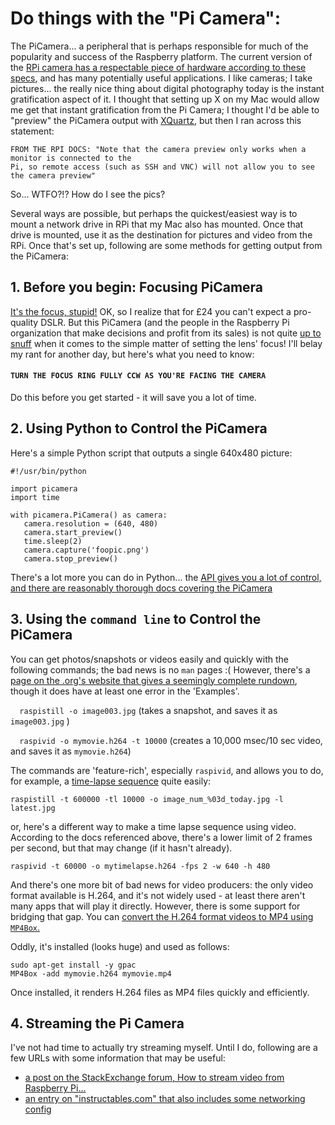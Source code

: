 # Do things with the "Pi Camera":

The PiCamera... a peripheral that is perhaps responsible for much of the popularity and success of the Raspberry platform. The current version of the [RPi camera has a respectable piece of hardware according to these specs](https://www.raspberrypi.org/documentation/hardware/camera/README.md), and has many potentially useful applications. I like cameras; I take pictures... the really nice thing about digital photography today is the instant gratification aspect of it.  I thought that setting up X on my Mac would allow me get that instant gratification from the Pi Camera; I thought I'd be able to "preview" the PiCamera output with [XQuartz](https://www.xquartz.org/), but then I ran across this statement: 

    FROM THE RPI DOCS: "Note that the camera preview only works when a monitor is connected to the 
    Pi, so remote access (such as SSH and VNC) will not allow you to see the camera preview"

So... WTFO?!?  How do I see the pics?

Several ways are possible, but perhaps the quickest/easiest way is to mount a network drive in RPi that my Mac also has mounted. Once that drive is mounted, use it as the destination for pictures and video from the RPi. Once that's set up, following are some methods for getting output from the PiCamera: 


## 1. Before you begin: Focusing PiCamera

[It's the focus, stupid!](https://en.wikipedia.org/wiki/It%27s_the_economy,_stupid) OK, so I realize that for £24 you can't expect a pro-quality DSLR. But this PiCamera (and the people in the Raspberry Pi organization that make decisions and profit from its sales) is not quite [up to snuff](https://dictionary.cambridge.org/dictionary/english/up-to-snuff) when it comes to the simple matter of setting the lens' focus! I'll belay my rant for another day, but here's what you need to know: 
#### `TURN THE FOCUS RING FULLY CCW AS YOU'RE FACING THE CAMERA` 

Do this before you get started - it will save you a lot of time.

## 2. Using Python to Control the PiCamera

   Here's a simple Python script that outputs a single 640x480 picture: 
   
    #!/usr/bin/python

    import picamera
    import time

    with picamera.PiCamera() as camera:
	   camera.resolution = (640, 480)
	   camera.start_preview()
	   time.sleep(2)
	   camera.capture('foopic.png')
	   camera.stop_preview()

There's a lot more you can do in Python... the [API gives you a lot of control, and there are reasonably thorough docs covering the PiCamera](http://picamera.readthedocs.io/en/release-1.0/quickstart.html)

## 3. Using the `command line` to Control the PiCamera

You can get photos/snapshots or videos easily and quickly with the following commands; the bad news is no `man` pages :(  However, there's a [page on the .org's website that gives a seemingly complete rundown](https://www.raspberrypi.org/documentation/raspbian/applications/camera.md), though it does have at least one error in the 'Examples'. 

`  raspistill -o image003.jpg`  (takes a snapshot, and saves it as `image003.jpg` ) 

`  raspivid -o mymovie.h264 -t 10000`   (creates a 10,000 msec/10 sec video, and saves it as `mymovie.h264`) 

The commands are 'feature-rich', especially `raspivid`, and allows you to do, for example, a [time-lapse sequence](https://en.wikipedia.org/wiki/Time-lapse_photography) quite easily: 

    raspistill -t 600000 -tl 10000 -o image_num_%03d_today.jpg -l latest.jpg 
    
or, here's a different way to make a time lapse sequence using video. According to the docs referenced above, there's a lower limit of 2 frames per second, but that may change (if it hasn't already). 

    raspivid -t 60000 -o mytimelapse.h264 -fps 2 -w 640 -h 480

And there's one more bit of bad news for video producers: the only video format available is H.264, and it's not widely used - at least there aren't many apps that will play it directly. However, there is some support for bridging that gap. You can [convert the H.264 format videos to MP4 using `MP4Box`.](https://www.raspberrypi.org/documentation/usage/camera/raspicam/raspivid.md)

Oddly, it's installed (looks huge) and used as follows: 

    sudo apt-get install -y gpac
    MP4Box -add mymovie.h264 mymovie.mp4

Once installed, it renders H.264 files as MP4 files quickly and efficiently. 

## 4. Streaming the Pi Camera

I've not had time to actually try streaming myself. Until I do, following are a few URLs with some information that may be useful: 

* [a post on the StackExchange forum, How to stream video from Raspberry Pi...](https://raspberrypi.stackexchange.com/questions/23182/how-to-stream-video-from-raspberry-pi-camera-and-watch-it-live)
* [an entry on "instructables.com" that also includes some networking config](http://www.instructables.com/id/Raspberry-Pi-Video-Streaming/)
